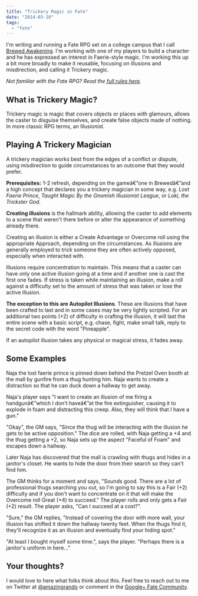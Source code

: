 ```yaml
---
title: "Trickery Magic in Fate"
date: "2014-03-10"
tags: 
  - "fate"
---
```


I'm writing and running a Fate RPG set on a college campus that I call [Brewed Awakening](http://randyoest.com/restarting-my-brewed-awakening-campaign/). I'm working with one of my players to build a character and he has expressed an interest in Faerie-style magic. I'm working this up a bit more broadly to make it reusable, focusing on illusions and misdirection, and calling it Trickery magic.

_Not familiar with the Fate RPG? Read the [full rules here](http://fate-srd.com/)._

## What is Trickery Magic?

Trickery magic is magic that covers objects or places with glamours, allows the caster to disguise themselves, and create false objects made of nothing. In more classic RPG terms, an Illusionist.

## Playing A Trickery Magician

A trickery magician works best from the edges of a conflict or dispute, using misdirection to guide circumstances to an outcome that they would prefer.

**Prerequisites:** 1-2 refresh, depending on the gameâ€”one in Brewedâ€”and a high concept that declares you a trickery magician in some way, e.g. _Lost Faerie Prince_, _Taught Magic By the Gnomish Illusionist League_, or _Loki, the Trickster God_.

**Creating illusions** is the hallmark ability, allowing the caster to add elements to a scene that weren't there before or alter the appearance of something already there.

Creating an illusion is either a Create Advantage or Overcome roll using the appropriate Approach, depending on the circumstances. As illusions are generally employed to trick someone they are often actively opposed, especially when interacted with.

Illusions require concentration to maintain. This means that a caster can have only one active illusion going at a time and if another one is cast the first one fades. If stress is taken while maintaining an illusion, make a roll against a difficulty set to the amount of stress that was taken or lose the active illusion.

**The exception to this are Autopilot Illusions**. These are illusions that have been crafted to last and in some cases may be very lightly scripted. For an additional two points (+2) of difficulty in crafting the illusion, it will last the entire scene with a basic script, e.g. chase, fight, make small talk, reply to the secret code with the word "Pineapple".

If an autopilot illusion takes any physical or magical stress, it fades away.

## Some Examples

Naja the lost faerie prince is pinned down behind the Pretzel Oven booth at the mall by gunfire from a thug hunting him. Naja wants to create a distraction so that he can duck down a hallway to get away.

Naja's player says "I want to create an illusion of me firing a handgunâ€”which I don't haveâ€”at the fire extinguisher, causing it to explode in foam and distracting this creep. Also, they will think that I have a gun."

"Okay", the GM says, "Since the thug will be interacting with the illusion he gets to be active opposition." The dice are rolled, with Naja getting a +4 and the thug getting a +2, so Naja sets up the aspect "Faceful of Foam" and escapes down a hallway.

Later Naja has discovered that the mall is crawling with thugs and hides in a janitor's closet. He wants to hide the door from their search so they can't find him.

The GM thinks for a moment and says, "Sounds good. There are a lot of professional thugs searching you out, so I'm going to say this is a Fair (+2) difficulty and if you don't want to concentrate on it that will make the Overcome roll Great (+4) to succeed." The player rolls and only gets a Fair (+2) result. The player asks, "Can I succeed at a cost?".

"Sure," the GM replies, "Instead of covering the door with more wall, your illusion has shifted it down the hallway twenty feet. When the thugs find it, they'll recognize it as an illusion and eventually find your hiding spot."

"At least I bought myself some time.", says the player. "Perhaps there is a janitor's uniform in here..."

## Your thoughts?

I would love to here what folks think about this. Feel free to reach out to me on Twitter at [@amazingrando](https://twitter.com/amazingrando) or comment in the [Google+ Fate Community](https://plus.google.com/u/2/+RandyOest/posts/DALNf3Uou3R).
